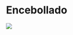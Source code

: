
# Encebollado 

![](https://blogger.googleusercontent.com/img/b/R29vZ2xl/AVvXsEgd50EWnwCf_e3KeM7Zb7XYRkw2b9kMhjQV5waKXSbNk96-yKeTTqvOry8DFv1oKmr96wHcUNpKgCJzUjQcwTzzRTR6Lly-CW0-Jl0Mj9LFpIeo8AiKNJj60TyMxpJ47BSx-mg_SXWnaG02/s1600/encebollado+(1).jpg)
